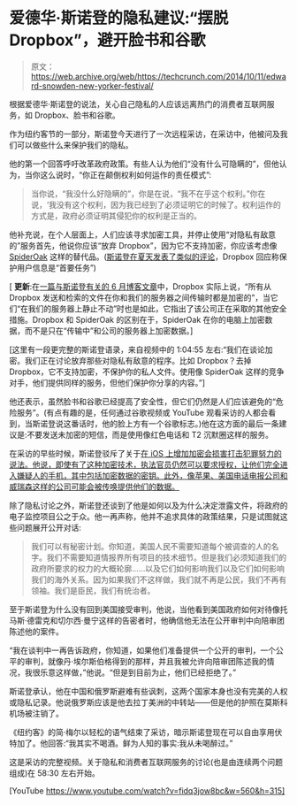 # 爱德华·斯诺登的隐私建议:“摆脱 Dropbox”，避开脸书和谷歌

> 原文：<https://web.archive.org/web/https://techcrunch.com/2014/10/11/edward-snowden-new-yorker-festival/>

根据爱德华·斯诺登的说法，关心自己隐私的人应该远离热门的消费者互联网服务，如 Dropbox、脸书和谷歌。

作为纽约客节的一部分，斯诺登今天进行了一次远程采访，在采访中，他被问及我们可以做些什么来保护我们的隐私。

他的第一个回答呼吁改革政府政策。有些人认为他们“没有什么可隐瞒的”，但他认为，当你这么说时，“你正在颠倒权利如何运作的责任模式”:

> 当你说，“我没什么好隐瞒的”，你是在说，“我不在乎这个权利。”你在说，‘我没有这个权利，因为我已经到了必须证明它的时候了。权利运作的方式是，政府必须证明其侵犯你的权利是正当的。

他补充说，在个人层面上，人们应该寻求加密工具，并停止使用“对隐私有敌意的”服务首先，他说你应该“放弃 Dropbox”，因为它不支持加密，你应该考虑像 [SpiderOak](https://web.archive.org/web/20230328005654/https://spideroak.com/) 这样的替代品。([斯诺登在夏天发表了类似的评论](https://web.archive.org/web/20230328005654/http://www.pcworld.com/article/2455215/edward-snowden-dropbox-is-hostile-to-privacy.html)，Dropbox 回应称保护用户信息是“首要任务”)

[ **更新**:在[一篇与斯诺登有关的 6 月博客文章](https://web.archive.org/web/20230328005654/https://blog.dropbox.com/2014/06/weve-got-your-back/)中，Dropbox 实际上说，“所有从 Dropbox 发送和检索的文件在你和我们的服务器之间传输时都是加密的”，当它们“在我们的服务器上静止不动”时也是如此，它指出了该公司正在采取的其他安全措施。Dropbox 和 SpiderOak 的区别在于，SpiderOak 在你的电脑上加密数据，而不是只在“传输中”和公司的服务器上加密数据。]

[这里有一段更完整的斯诺登语录，来自视频中的 1:04:55 左右:“我们在谈论加密。我们正在讨论放弃那些对隐私有敌意的程序。比如 Dropbox？去掉 Dropbox，它不支持加密，不保护你的私人文件。使用像 SpiderOak 这样的竞争对手，他们提供同样的服务，但他们保护你分享的内容。”]

他还表示，虽然脸书和谷歌已经提高了安全性，但它们仍然是人们应该避免的“危险服务”。(有点有趣的是，任何通过谷歌视频或 YouTube 观看采访的人都会看到，当斯诺登说这番话时，他的脸上方有一个谷歌标志。)他在这方面的最后一条建议是:不要发送未加密的短信，而是使用像红色电话和 T2 沉默圈这样的服务。

在采访的早些时候，斯诺登驳斥了关于[在 iOS 上增加加密会损害打击犯罪努力的说法。他说，即使有了这种加密技术，执法官员仍然可以要求授权，让他们完全进入嫌疑人的手机，其中包括加密数据的密钥。此外，像苹果、美国电话电报公司和威瑞森这样的公司可能会被传唤提供他们的数据。](https://web.archive.org/web/20230328005654/http://www.npr.org/blogs/alltechconsidered/2014/10/08/354598527/apple-says-ios-encryption-protects-privacy-fbi-raises-crime-fears)

除了隐私讨论之外，斯诺登还谈到了他是如何以及为什么决定泄露文件，将政府的电子监控项目公之于众。他一再声称，他并不追求具体的政策结果，只是试图就这些问题展开公开对话:

> 我们可以有秘密计划。你知道，美国人民不需要知道每个被调查的人的名字。我们不需要知道情报界所有项目的技术细节。但是我们必须知道我们的政府所要求的权力的大概轮廓……以及它们如何影响我们以及它们如何影响我们的海外关系。因为如果我们不这样做，我们就不再是公民，我们不再有领袖。我们是臣民，我们有统治者。

至于斯诺登为什么没有回到美国接受审判，他说，当他看到美国政府如何对待像托马斯·德雷克和切尔西·曼宁这样的告密者时，他确信他无法在公开审判中向陪审团陈述他的案件。

“我在谈判中一再告诉政府，你知道，如果他们准备提供一个公开的审判，一个公平的审判，就像丹·埃尔斯伯格得到的那样，并且我被允许向陪审团陈述我的情况，我很乐意这样做，”他说。“但是到目前为止，他们已经拒绝了。”

斯诺登承认，他在中国和俄罗斯避难有些讽刺，这两个国家本身也没有完美的人权或隐私记录。他说俄罗斯应该是他去拉丁美洲的中转站——但是他的护照在莫斯科机场被注销了。

《纽约客》的简·梅尔以轻松的语气结束了采访，暗示斯诺登现在可以自由享用伏特加了。他回答:“我其实不喝酒。鲜为人知的事实:我从未喝醉过。”

这是采访的完整视频。关于隐私和消费者互联网服务的讨论(也是由连续两个问题组成)在 58:30 左右开始。

[YouTube https://www.youtube.com/watch?v=fidq3jow8bc&w=560&h=315]